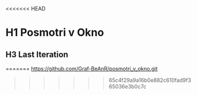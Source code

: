 <<<<<<< HEAD

# H1 Posmotri v Okno

## H3 Last Iteration

=======
https://github.com/Graf-BeAnR/posmotri_v_okno.git

> > > > > > > 65c4f29a9a16b0e882c610fad9f365036e3b0c7c
